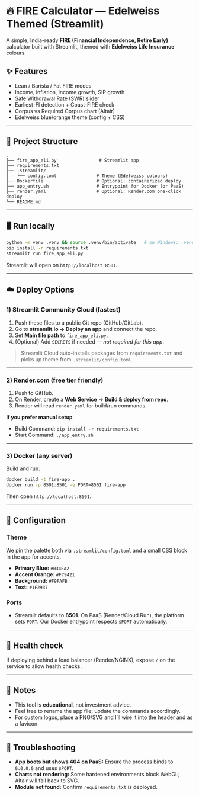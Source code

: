 # 🔥 FIRE Calculator — Edelweiss Themed (Streamlit)

A simple, India-ready **FIRE (Financial Independence, Retire Early)** calculator built with Streamlit, themed with **Edelweiss Life Insurance** colours.

## ✨ Features
- Lean / Barista / Fat FIRE modes
- Income, inflation, income growth, SIP growth
- Safe Withdrawal Rate (SWR) slider
- Earliest-FI detection + Coast-FIRE check
- Corpus vs Required Corpus chart (Altair)
- Edelweiss blue/orange theme (config + CSS)

---

## 📁 Project Structure
```
.
├── fire_app_eli.py                # Streamlit app
├── requirements.txt
├── .streamlit/
│   └── config.toml               # Theme (Edelweiss colours)
├── Dockerfile                    # Optional: containerized deploy
├── app_entry.sh                  # Entrypoint for Docker (or PaaS)
├── render.yaml                   # Optional: Render.com one-click deploy
└── README.md
```

---

## 🖥️ Run locally
```bash
python -m venv .venv && source .venv/bin/activate   # on Windows: .venv\Scripts\activate
pip install -r requirements.txt
streamlit run fire_app_eli.py
```
Streamlit will open on `http://localhost:8501`.

---

## ☁️ Deploy Options

### 1) Streamlit Community Cloud (fastest)
1. Push these files to a public Git repo (GitHub/GitLab).
2. Go to **streamlit.io → Deploy an app** and connect the repo.
3. Set **Main file path** to `fire_app_eli.py`.
4. (Optional) Add `SECRETS` if needed — *not required for this app*.

> Streamlit Cloud auto-installs packages from `requirements.txt` and picks up theme from `.streamlit/config.toml`.

---

### 2) Render.com (free tier friendly)
1. Push to GitHub.
2. On Render, create a **Web Service** → **Build & deploy from repo**.
3. Render will read `render.yaml` for build/run commands.

**If you prefer manual setup**  
- Build Command: `pip install -r requirements.txt`  
- Start Command: `./app_entry.sh`

---

### 3) Docker (any server)
Build and run:
```bash
docker build -t fire-app .
docker run -p 8501:8501 -e PORT=8501 fire-app
```
Then open `http://localhost:8501`.

---

## 🔧 Configuration

### Theme
We pin the palette both via `.streamlit/config.toml` and a small CSS block in the app for accents.
- **Primary Blue:** `#034EA2`
- **Accent Orange:** `#F79421`
- **Background:** `#F9FAFB`
- **Text:** `#1F2937`

### Ports
- Streamlit defaults to **8501**. On PaaS (Render/Cloud Run), the platform sets `PORT`. Our Docker entrypoint respects `$PORT` automatically.

---

## 🧪 Health check
If deploying behind a load balancer (Render/NGINX), expose `/` on the service to allow health checks.

---

## 📝 Notes
- This tool is **educational**, not investment advice.
- Feel free to rename the app file; update the commands accordingly.
- For custom logos, place a PNG/SVG and I’ll wire it into the header and as a favicon.

---

## 🐛 Troubleshooting
- **App boots but shows 404 on PaaS:** Ensure the process binds to `0.0.0.0` and uses `$PORT`.
- **Charts not rendering:** Some hardened environments block WebGL; Altair will fall back to SVG.
- **Module not found:** Confirm `requirements.txt` is deployed.
